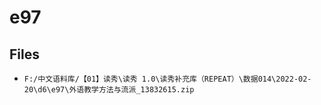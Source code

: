 # e97

## Files

- `F:/中文语料库/【01】读秀\读秀 1.0\读秀补充库（REPEAT）\数据014\2022-02-20\d6\e97\外语教学方法与流派_13832615.zip`

